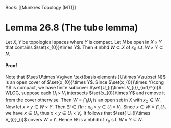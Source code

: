 Book: [[Munkres Topology (MT)]]
# Lemma 26.8 (The tube lemma)
Let $X,Y$ be topological spaces where $Y$ is compact.
Let $N$ be open in $X\times Y$ that contains $\set{x_{0}}\times Y$.
Then $\exists$ nbhd $W\subset X$ of $x_{0}$ s.t. $W\times Y\subset N$.
#### Proof
Note that $\set{U\times V\given \text{basis elements }U\times V\subset N}$ is an open cover of $\set{x_{0}}\times Y$.
Since $\set{x_{0}}\times Y\cong Y$ is compact, we have finite subcover $\set{U_{i}\times V_{i}}_{i=1}^{n}$.
WLOG, suppose each $U_{i}\times V_{i}$ intersects $\set{x_{0}}\times Y$ and remove it from the cover otherwise.
Then $W=\bigcap_{i}U_{i}$ is an open set in $X$ with $x_{0}\in W$.
Now let $x \times y\in W\times Y$. Then $\exists i\in\ii{1}{n}:x_{0}\times y\in U_{i}\times V_{i}$.
Since $x\in W=\bigcap_{i}U_{i}$, we have $x\in U_{i}$, thus $x \times y\in U_{i}\times V_{i}$.
It follows that $\set{ U_{i}\times V_{i}}_{i}$ covers $W\times Y$.
Hence $W$ is a nbhd of $x_{0}$ s.t. $W\times Y\subset N$.

